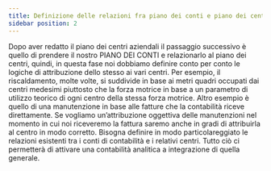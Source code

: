 ```yaml
---
title: Definizione delle relazioni fra piano dei conti e piano dei centri aziendali
sidebar position: 2
---
```


Dopo aver redatto il piano dei centri aziendali il passaggio successivo è quello di prendere il nostro PIANO DEI CONTI e relazionarlo al piano dei centri, quindi, in questa fase noi dobbiamo definire conto per conto le logiche di attribuzione dello stesso ai vari centri. Per esempio, il riscaldamento, molte volte, si suddivide in base ai metri quadri occupati dai centri medesimi piuttosto che la forza motrice in base a un parametro di utilizzo teorico di ogni centro della stessa forza motrice. Altro esempio è quello di una manutenzione in base alle fatture che la contabilità riceve direttamente. Se vogliamo un’attribuzione oggettiva delle manutenzioni nel momento in cui noi riceveremo la fattura saremo anche in gradi di attribuirla al centro in modo corretto. Bisogna definire in modo particolareggiato le relazioni esistenti tra i conti di contabilità e i relativi centri. Tutto ciò ci permetterà di attivare una contabilità analitica a integrazione di quella generale.